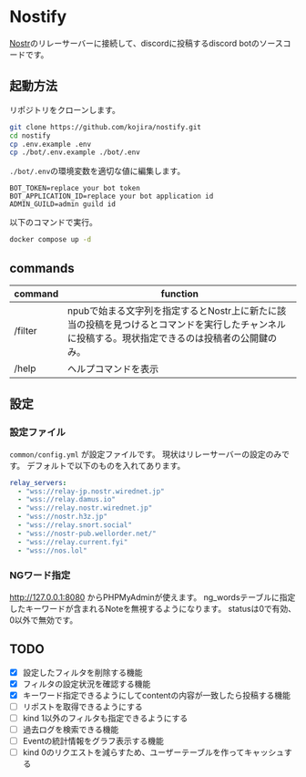 # Nostify

[Nostr](https://github.com/nostr-protocol/nips)のリレーサーバーに接続して、discordに投稿するdiscord botのソースコードです。

## 起動方法

リポジトリをクローンします。
```sh
git clone https://github.com/kojira/nostify.git
cd nostify
cp .env.example .env
cp ./bot/.env.example ./bot/.env
```

`./bot/.env`の環境変数を適切な値に編集します。
```
BOT_TOKEN=replace your bot token
BOT_APPLICATION_ID=replace your bot application id
ADMIN_GUILD=admin guild id
```

以下のコマンドで実行。

```sh
docker compose up -d
```

## commands

|command|function|
|--|--|
|/filter|npubで始まる文字列を指定するとNostr上に新たに該当の投稿を見つけるとコマンドを実行したチャンネルに投稿する。現状指定できるのは投稿者の公開鍵のみ。|
|/help|ヘルプコマンドを表示|

## 設定

### 設定ファイル

`common/config.yml` が設定ファイルです。
現状はリレーサーバーの設定のみです。
デフォルトで以下のものを入れてあります。

```yml
relay_servers:
  - "wss://relay-jp.nostr.wirednet.jp"
  - "wss://relay.damus.io"
  - "wss://relay.nostr.wirednet.jp"
  - "wss://nostr.h3z.jp"
  - "wss://relay.snort.social"
  - "wss://nostr-pub.wellorder.net/"
  - "wss://relay.current.fyi"
  - "wss://nos.lol"
```

### NGワード指定

http://127.0.0.1:8080 からPHPMyAdminが使えます。
ng_wordsテーブルに指定したキーワードが含まれるNoteを無視するようになります。
statusは0で有効、0以外で無効です。

## TODO

- [x] 設定したフィルタを削除する機能
- [x] フィルタの設定状況を確認する機能
- [x] キーワード指定できるようにしてcontentの内容が一致したら投稿する機能
- [ ] リポストを取得できるようにする
- [ ] kind 1以外のフィルタも指定できるようにする
- [ ] 過去ログを検索できる機能
- [ ] Eventの統計情報をグラフ表示する機能
- [ ] kind 0のリクエストを減らすため、ユーザーテーブルを作ってキャッシュする
